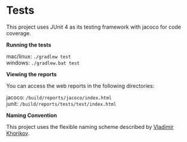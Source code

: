 # Tests

This project uses JUnit 4 as its testing framework with jacoco for code coverage.

__Running the tests__

mac/linux: `./gradlew test`  
windows: `./gradlew.bat test`

__Viewing the reports__

You can access the web reports in the following directories:  
  
jacoco: `/build/reports/jacoco/index.html`  
junit: `/build/reports/tests/test/index.html`

__Naming Convention__

This project uses the flexible naming scheme described by [Vladimir Khorikov](https://enterprisecraftsmanship.com/posts/you-naming-tests-wrong/).
